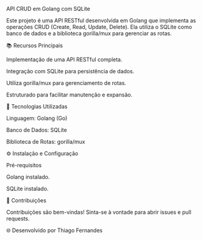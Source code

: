 API CRUD em Golang com SQLite

Este projeto é uma API RESTful desenvolvida em Golang que implementa as operações CRUD (Create, Read, Update, Delete). Ela utiliza o SQLite como banco de dados e a biblioteca gorilla/mux para gerenciar as rotas.


📚 Recursos Principais

Implementação de uma API RESTful completa.

Integração com SQLite para persistência de dados.

Utiliza gorilla/mux para gerenciamento de rotas.

Estruturado para facilitar manutenção e expansão.


🔧 Tecnologias Utilizadas

Linguagem: Golang (Go)

Banco de Dados: SQLite

Biblioteca de Rotas: gorilla/mux


⚙️ Instalação e Configuração

Pré-requisitos

Golang instalado.

SQLite instalado.


🕺 Contribuições

Contribuições são bem-vindas! Sinta-se à vontade para abrir issues e pull requests.


🌐 Desenvolvido por Thiago Fernandes
